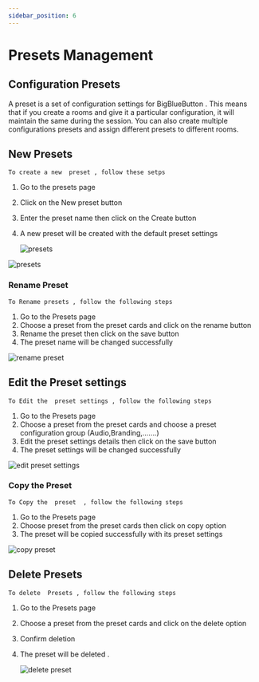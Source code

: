 ```yaml
---
sidebar_position: 6
---
```


# Presets Management

## Configuration Presets

A preset is a set of configuration settings for BigBlueButton .
This means that if you create a rooms and give it a particular configuration, it will maintain the same during the session. You can also create multiple configurations presets and assign different presets to different rooms.


## New Presets

`To create a new  preset , follow these setps`
1. Go to the  presets page
2. Click on the New preset button
3. Enter the preset name then click on the Create button
4. A new preset will be created with the default preset settings

   ![presets](/preset/new_preset.png)

![presets](/preset/presets.png)

### Rename Preset

`To Rename presets , follow the following steps`

1. Go to the Presets page
2. Choose a preset from the preset cards and click on the rename button
3. Rename the preset  then click on the save button
4. The preset name will be changed successfully

![rename preset](/preset/rename_preset.png)

## Edit the Preset settings

`To Edit the  preset settings , follow the following steps`

1. Go to the Presets page
2. Choose a preset from the preset cards and choose a preset configuration group (Audio,Branding,.......)
3. Edit the preset settings details then click on the save button
4. The preset settings will be changed successfully

![edit preset settings](/preset/edit_preset_settings.png)

### Copy the Preset

`To Copy the  preset  , follow the following steps`

1. Go to the Presets page
2. Choose preset from the preset cards then click on copy option
3. The preset will be copied successfully with its preset settings

![copy preset](/preset/copy_preset.png)
 
   ## Delete Presets

`To delete  Presets , follow the following steps`

1. Go to the Presets page
2. Choose a preset from the preset cards and click on the delete option
3. Confirm deletion
4. The preset will be deleted .

   ![delete preset](/preset/delete_presete.png)